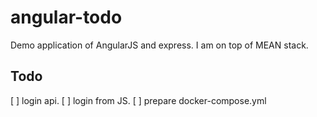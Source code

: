 # angular-todo

Demo application of AngularJS and express.
I am on top of MEAN stack.

## Todo

[ ] login api.
[ ] login from JS.
[ ] prepare docker-compose.yml
